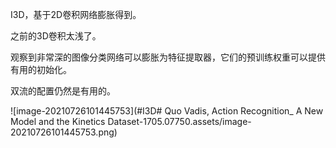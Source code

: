 

I3D，基于2D卷积网络膨胀得到。

之前的3D卷积太浅了。

观察到非常深的图像分类网络可以膨胀为特征提取器，它们的预训练权重可以提供有用的初始化。

双流的配置仍然是有用的。



![image-20210726101445753](#I3D# Quo Vadis, Action Recognition_ A New Model and the Kinetics Dataset-1705.07750.assets/image-20210726101445753.png)